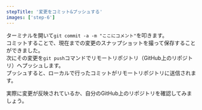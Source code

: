 ```yaml
---
stepTitle: '変更をコミット&プッシュする'
images: ['step-6']
---
```


ターミナルを開いて`git commit -a -m "ここにコメント"`を叩きます。  
コミットすることで、現在までの変更のスナップショットを撮って保存することができました。  
次にその変更を`git push`コマンドでリモートリポジトリ（GitHub上のリポジトリ）へプッシュします。  
プッシュすると、ローカルで行ったコミットがリモートリポジトリに送信されます。

実際に変更が反映されているか、自分のGitHub上のリポジトリを確認してみましょう。
